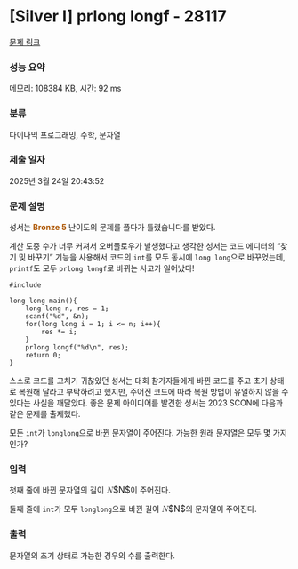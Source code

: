 # [Silver I] prlong longf - 28117 

[문제 링크](https://www.acmicpc.net/problem/28117) 

### 성능 요약

메모리: 108384 KB, 시간: 92 ms

### 분류

다이나믹 프로그래밍, 수학, 문자열

### 제출 일자

2025년 3월 24일 20:43:52

### 문제 설명

<p>성서는 <strong><span style="color:#ad5600;">Bronze 5</span></strong> 난이도의 문제를 풀다가 <span class="result-text result-wa " data-color="wa">틀렸습니다</span>를 받았다.</p>

<p>계산 도중 수가 너무 커져서 오버플로우가 발생했다고 생각한 성서는 코드 에디터의 “찾기 및 바꾸기” 기능을 사용해서 코드의 <code>int</code>를 모두 동시에 <code>long long</code>으로 바꾸었는데, <code>printf</code>도 모두 <code>prlong longf</code>로 바뀌는 사고가 일어났다!</p>

<pre><code>#include <stdio.h>

long long main(){
    long long n, res = 1;
    scanf("%d", &n);
    for(long long i = 1; i <= n; i++){
        res *= i;
    }
    prlong longf("%d\n", res);
    return 0;
}</code></pre>

<p>스스로 코드를 고치기 귀찮았던 성서는 대회 참가자들에게 바뀐 코드를 주고 초기 상태로 복원해 달라고 부탁하려고 했지만, 주어진 코드에 따라 복원 방법이 유일하지 않을 수 있다는 사실을 깨달았다. 좋은 문제 아이디어를 발견한 성서는 2023 SCON에 다음과 같은 문제를 출제했다.</p>

<p>모든 <code>int</code>가 <code>longlong</code>으로 바뀐 문자열이 주어진다. 가능한 원래 문자열은 모두 몇 가지인가?</p>

### 입력 

 <p>첫째 줄에 바뀐 문자열의 길이 <mjx-container class="MathJax" jax="CHTML" style="font-size: 109%; position: relative;"><mjx-math class="MJX-TEX" aria-hidden="true"><mjx-mi class="mjx-i"><mjx-c class="mjx-c1D441 TEX-I"></mjx-c></mjx-mi></mjx-math><mjx-assistive-mml unselectable="on" display="inline"><math xmlns="http://www.w3.org/1998/Math/MathML"><mi>N</mi></math></mjx-assistive-mml><span aria-hidden="true" class="no-mathjax mjx-copytext">$N$</span></mjx-container>이 주어진다.</p>

<p>둘째 줄에 <code>int</code>가 모두 <code>longlong</code>으로 바뀐 길이 <mjx-container class="MathJax" jax="CHTML" style="font-size: 109%; position: relative;"><mjx-math class="MJX-TEX" aria-hidden="true"><mjx-mi class="mjx-i"><mjx-c class="mjx-c1D441 TEX-I"></mjx-c></mjx-mi></mjx-math><mjx-assistive-mml unselectable="on" display="inline"><math xmlns="http://www.w3.org/1998/Math/MathML"><mi>N</mi></math></mjx-assistive-mml><span aria-hidden="true" class="no-mathjax mjx-copytext">$N$</span></mjx-container>의 문자열이 주어진다.</p>

### 출력 

 <p>문자열의 초기 상태로 가능한 경우의 수를 출력한다.</p>

